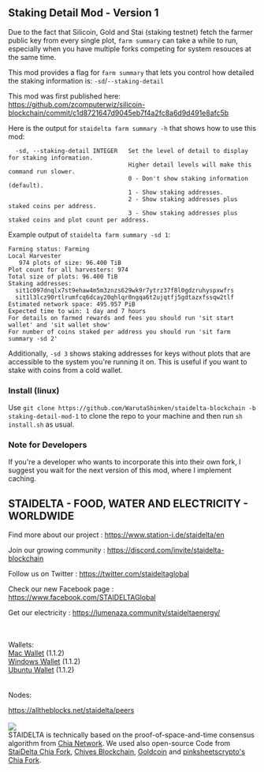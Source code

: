 <h2>Staking Detail Mod - Version 1</h2>

Due to the fact that Silicoin, Gold and Stai (staking testnet) fetch the farmer public key from every single plot, `farm summary` can take a while to run, especially when you have multiple forks competing for system resouces at the same time.

This mod provides a flag for `farm summary` that lets you control how detailed the staking information is: `-sd`/`--staking-detail`

This mod was first published here: https://github.com/zcomputerwiz/silicoin-blockchain/commit/c1d8721647d9045eb7f4a2fc8a6d9d491e8afc5b

Here is the output for `staidelta farm summary -h` that shows how to use this mod:
```
  -sd, --staking-detail INTEGER   Set the level of detail to display for staking information.
                                  Higher detail levels will make this command run slower.
                                  0 - Don't show staking information (default).
                                  1 - Show staking addresses.
                                  2 - Show staking addresses plus staked coins per address.
                                  3 - Show staking addresses plus staked coins and plot count per address.
```

Example output of `staidelta farm summary -sd 1`:
```
Farming status: Farming
Local Harvester
   974 plots of size: 96.400 TiB
Plot count for all harvesters: 974
Total size of plots: 96.400 TiB
Staking addresses:
  sit1c097dnqlx7st9ehaw4m5m3znzs629wk9r7ytrz37f8l0gdzruhyspxwfrs
  sit1l3lcz90rtlrumfcq6dcay20qhlqr0ngqa6t2ujqtfj5gdtazxfssqw2tlf
Estimated network space: 495.957 PiB
Expected time to win: 1 day and 7 hours
For details on farmed rewards and fees you should run 'sit start wallet' and 'sit wallet show'
For number of coins staked per address you should run 'sit farm summary -sd 2'
```

Additionally, `-sd 3` shows staking addresses for keys without plots that are accessible to the system you're running it on. This is useful if you want to stake with coins from a cold wallet.

### Install (linux)
Use `git clone https://github.com/WarutaShinken/staidelta-blockchain -b staking-detail-mod-1` to clone the repo to your machine and then run `sh install.sh` as usual.

### Note for Developers

If you're a developer who wants to incorporate this into their own fork, I suggest you wait for the next version of this mod, where I implement caching.

<p id="station"></p>
<h2>STAIDELTA - FOOD, WATER AND ELECTRICITY - WORLDWIDE</h2>

Find more about our project : https://www.station-i.de/staidelta/en

Join our growing community : https://discord.com/invite/staidelta-blockchain

Follow us on Twitter : https://twitter.com/staideltaglobal

Check our new Facebook page : https://www.facebook.com/STAIDELTAGlobal

Get our electricity : https://lumenaza.community/staideltaenergy/

<br><br>
Wallets:<br>
<a href="https://github.com/STATION-I/staidelta-blockchain/releases/download/1.1.2/StaiDelta-1.1.2.dmg">Mac Wallet</a> (1.1.2)<br>
<a href="https://github.com/STATION-I/staidelta-blockchain/releases/download/1.1.2/StaiDeltaSetup-1.1.2.exe">Windows Wallet</a> (1.1.2)<br>
<a href="https://github.com/STATION-I/staidelta-blockchain/releases/download/1.1.2/staidelta-blockchain_1.1.2_amd64.deb">Ubuntu Wallet</a> (1.1.2)<br>
<br><br>
Nodes:

<a href="https://alltheblocks.net/staidelta/peers">https://alltheblocks.net/staidelta/peers</a><br><br>
<img src="https://www.station-i.de/wp-content/uploads/2016/07/sw_zuweso_iguru_station-i_gruen.jpg"/>
<br>
STAIDELTA is technically based on the proof-of-space-and-time consensus algorithm from <a href="https://github.com/Chia-Network/chia-blockchain/">Chia Network</a>. We used also open-source Code from <a href="https://github.com/STATION-I/staidelta-blockchain">StaiDelta Chia Fork</a>, <a href="https://github.com/HiveProject2021/chives-blockchain">Chives Blockchain</a>, <a href="https://github.com/Gold-Coin-Network/goldcoin-blockchain">Goldcoin</a> and <a href="https://github.com/pinksheetscrypto/covid-blockchain">pinksheetscrypto's Chia Fork</a>.
